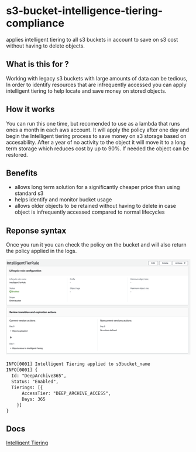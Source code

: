 # s3-bucket-intelligence-tiering-compliance
applies intelligent tiering to all s3 buckets in account to save on s3 cost without having to delete objects.

## What is this for ?
Working with legacy s3 buckets with large amounts of data can be tedious, In order to identify resources that are infrequently accessed you can apply intelligent tiering to help locate and save money on stored objects.

## How it works
You can run this one time, but recomended to use as a lambda that runs ones a month in each aws account. It will apply the policy after one day and begin the Intelligent tiering process to save money on s3 storage based on accesability. After a year of no activity to the object it will move it to a long term storage which reduces cost by up to 90%. If needed the object can be restored.

## Benefits

- allows long term solution for a significantly cheaper price than using standard s3
- helps identify and monitor bucket usage
- allows older objects to be retained without having to delete in case object is infrequently accessed compared to normal lifecycles

## Reponse syntax
Once you run it you can check the policy on the bucket and will also return the policy applied in the logs.

![example bucket](assets/policy.png)

```
INFO[0001] Intelligent Tiering applied to s3bucket_name
INFO[0001] {
  Id: "DeepArchive365",
  Status: "Enabled",
  Tierings: [{
      AccessTier: "DEEP_ARCHIVE_ACCESS",
      Days: 365
    }]
}
```

## Docs
[Intelligent Tiering](https://aws.amazon.com/s3/storage-classes/intelligent-tiering/)
